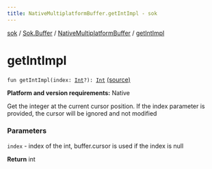 ```yaml
---
title: NativeMultiplatformBuffer.getIntImpl - sok
---
```


[sok](../../index.html) / [Sok.Buffer](../index.html) / [NativeMultiplatformBuffer](index.html) / [getIntImpl](./get-int-impl.html)

# getIntImpl

`fun getIntImpl(index: `[`Int`](https://kotlinlang.org/api/latest/jvm/stdlib/kotlin/-int/index.html)`?): `[`Int`](https://kotlinlang.org/api/latest/jvm/stdlib/kotlin/-int/index.html) [(source)](https://github.com/SeekDaSky/Sok/tree/master/native/sok-native-linux/src/Sok/Buffer/NativeMultiplatformBuffer.kt#L138)

**Platform and version requirements:** Native

Get the integer at the current cursor position. If the index parameter is provided, the cursor will be ignored and not modified

### Parameters

`index` - index of the int, buffer.cursor is used if the index is null

**Return**
int

